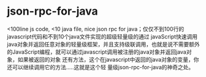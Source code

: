 # json-rpc-for-java
&lt;100line js code, &lt;10 java file, nice json rpc for java；仅仅不到100行的javascript代码和不到10个java文件实现的超级轻量级的通过 javaScript快速调用java对象并返回任意对象的轻量级框架，并且支持级联调用，也就是说不需要额外 的JavaScript编程，就可以通过javascript调用被注册的java对象并返回java对象，如果被返回的对象 还有方法，这个在javascript中返回的java对象的变量，你还可以继续调用它的方法.....这就是这个轻 量级json-rpc-for-java的神奇之处。
